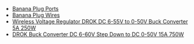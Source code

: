  - [Banana Plug Ports](https://www.amazon.com/dp/B07W8ZHB75)
 - [Banana Plug Wires](https://www.amazon.com/dp/B07179VF5J)
 - [Wireless Voltage Regulator DROK DC 6-55V to 0-50V Buck Converter 5A 250W](https://www.amazon.com/dp/B07YDH8SX3)
 - [DROK Buck Converter DC 6-60V Step Down to DC 0-50V 15A 750W](https://www.amazon.com/dp/B0744BT79M)
 
